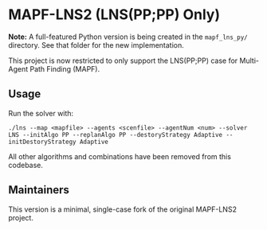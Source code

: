 # MAPF-LNS2 (LNS(PP;PP) Only)

**Note:** A full-featured Python version is being created in the `mapf_lns_py/` directory. See that folder for the new implementation.

This project is now restricted to only support the LNS(PP;PP) case for Multi-Agent Path Finding (MAPF).

## Usage

Run the solver with:

```
./lns --map <mapfile> --agents <scenfile> --agentNum <num> --solver LNS --initAlgo PP --replanAlgo PP --destoryStrategy Adaptive --initDestoryStrategy Adaptive
```

All other algorithms and combinations have been removed from this codebase.

## Maintainers
This version is a minimal, single-case fork of the original MAPF-LNS2 project.
